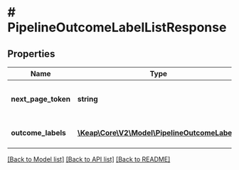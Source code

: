 # # PipelineOutcomeLabelListResponse

## Properties

Name | Type | Description | Notes
------------ | ------------- | ------------- | -------------
**next_page_token** | **string** | Token for the next page of results. | [optional]
**outcome_labels** | [**\Keap\Core\V2\Model\PipelineOutcomeLabel[]**](PipelineOutcomeLabel.md) | The list of outcome labels. | [optional]

[[Back to Model list]](../../README.md#models) [[Back to API list]](../../README.md#endpoints) [[Back to README]](../../README.md)

